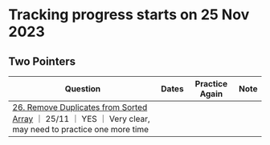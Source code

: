 # Tracking progress starts on  25 Nov 2023
## Two Pointers
|Question                 | Dates           | Practice Again | Note
| ----------------------  |  ---------------| -------------  | ------------- | 
|[26. Remove Duplicates from Sorted Array](https://leetcode.com/problems/remove-duplicates-from-sorted-array/) ｜ 25/11 ｜ YES ｜ Very clear, may need to practice one more time 
